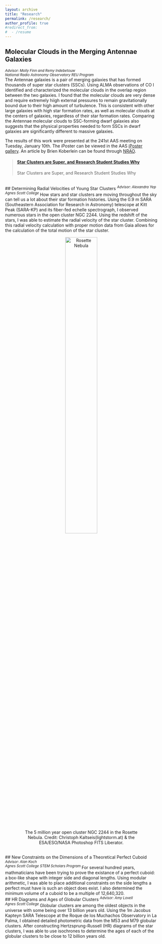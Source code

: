 ```yaml
---
layout: archive
title: "Research"
permalink: /research/
author_profile: true
#redirect_from:
#  - /resume
---
```


## Molecular Clouds in the Merging Antennae Galaxies  
<sup> <i>Advisor:  Molly Finn and Remy Indebetouw <br> National Radio Astronomy Observatory REU Program </i> </sup>  
The Antennae galaxies is a pair of merging galaxies that has formed thousands of super star clusters (SSCs). Using ALMA observations of CO I identified and characterized the molecular clouds in the overlap region between the two galaxies. I found that the molecular clouds are very dense and require extremely hiigh external pressures to remain gravitationally bound due to their high amount of turbulence. This is consistent with other large galaxies with high star formation rates, as well as molecular clouds at the centers of galaxies, regardless of their star formation rates. Comparing the Antennae molecular clouds to SSC-forming dwarf galaxies also suggests that the physical properties needed to form SSCs in dwarf galaxies are significantly different to massive galaxies.   

The results of this work were presented at the 241st AAS meeting on Tuesday, January 10th. The iPoster can be viewed in the AAS [iPoster gallery](http://aas241-aas.ipostersessions.com/Default.aspx?s=38-DC-32-1C-F6-51-68-1C-6D-76-36-E6-2A-79-C1-CC). An article by Brien Koberlein can be found through [NRAO](https://public.nrao.edu/blogs/star-clusters-are-super-and-research-student-studies-why/).

<blockquote class="embedly-card" data-card-align="left"><h4><a href="[https://public.nrao.edu/blogs/star-clusters-are-super-and-research-student-studies-why]">Star Clusters are Super, and Research Student Studies Why</a></h4><p>Star Clusters are Super, and Research Student Studies Why</p></blockquote>
<script async src="//cdn.embedly.com/widgets/platform.js" charset="UTF-8"></script>
<br> 
## Determining Radial Velocities of Young Star Clusters   
<sup> <i>Advisor:  Alexandra Yep <br> Agnes Scott College </i> </sup>   
How stars and star clusters are moving throughout the sky can tell us a lot about their star formation histories. Using the 0.9 m SARA (Southeastern Association for
Research in Astronomy) telescope at Kitt Peak (SARA-KP) and its fiber-fed echelle spectrograph, I observed numerous stars in the open cluster NGC 2244. Using the redshift of the stars, I was able to estimate the radial velocity of the star cluster. Combining this radial velocity calculation with proper motion data from Gaia allows for the calculation of the total motion of the star cluster.    
<figure>
  <center>
  <img src="https://esahubble.org/media/archives/fitsimages/original/christoph_kaltseis_13.jpg" alt="Rosette Nebula" style="width:50%">
  <figcaption>The 5 million year open cluster NGC 2244 in the Rosette Nebula.   
    Credit: Christoph Kaltseis(lightstorm.at) & the ESA/ESO/NASA Photoshop FITS Liberator.</figcaption>
</center>
</figure>
<br>
## New Constraints on the Dimensions of a Theoretical Perfect Cuboid   
<sup> <i>Advisor:  Alan Koch <br> Agnes Scott College STEM Scholars Program</i> </sup>   
For several hundred years, mathmaticians have been trying to prove the existance of a perfect cuboid: a box-like shape with integer side and diagonal lengths. Using modular arithmetic, I was able to place additional constraints on the side lengths a perfect must have is such an object does exist. I also determined the minimum volume of a cuboid to be a multiple of 12,640,320.  
<br>
## HR Diagrams and Ages of Globular Clusters  
<sup> <i>Advisor:  Amy Lovell <br> Agnes Scott College</i> </sup>   
Globular clusters are among the oldest objects in the universe with some being over 13 billion years old. Using the 1m Jacobus Kapteyn SARA Telescope at the Roque de los Muchachos Observatory in La Palma, I obtained detailed photometric data from the M53 and M79 globular clusters. After constructing Hertzsprung-Russell (HR) diagrams of the star clusters, I was able to use isochrones to determine the ages of each of the globular clusters to be close to 12 billion years old.    

